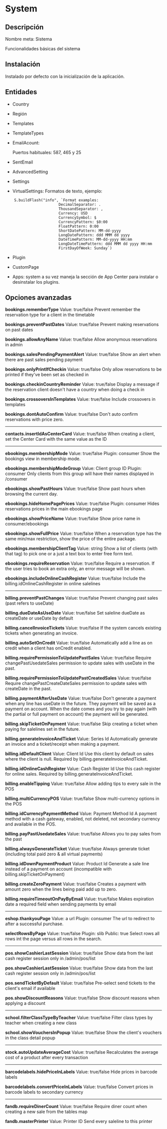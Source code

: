 # System

## Descripción
Nombre meta: Sistema

Funcionalidades básicas del sistema

## Instalación
Instalado por defecto con la inicialización de la aplicación.
## Entidades
* Country

* Región

* Templates

* TemplateTypes

* EmailAcount:

    Puertos habituales: 587, 465 y 25

* SentEmail

* AdvancedSetting

* Settings

* VirtualSettings:
    Formatos de texto, ejemplo:

```
    S.buildFlash("info", `Format examples:
                        DecimalSeparator: .
                        ThousandSeparator: ,
                        Currency: USD
                        CurrencySymbol: $
                        CurrencyPattern: $0:00
                        FloatPattern: 0:00
                        ShortDatePattern: MM-dd-yyyy
                        LongDatePattern: ddd MMM dd yyyy
                        DateTimePattern: MM-dd-yyyy HH:mm
                        LongDateTimePattern: ddd MMM dd yyyy HH:mm
                        FirstDayOfWeek: Sunday`)
```

* Plugin

* CustomPage

* Apps: system a su vez maneja la sección de App Center para instalar o desinstalar los plugins.

## Opciones avanzadas

**bookings.rememberType**
Value: true/false
Prevent remember the reservation type for a client in the timetable

**bookings.preventPastDates**
Value: true/false
Prevent making reservations on past dates

**bookings.allowAnyName**
Value: true/false
Allow anonymous reservations in admin

**bookings.salesPendingPaymentAlert**
Value: true/false
Show an alert when there are past sales pending payment

**bookings.onlyPrintIfCheckin**
Value: true/false
Only allow reservations to be printed if they've been set as checked in

**bookings.checkinCountryReminder**
Value: true/false
Display a message if the reservation client doesn't have a country when doing a check in

**bookings.crossoversInTemplates**
Value: true/false
Include crossovers in templates

**bookings.dontAutoConfirm**
Value: true/false
Don't auto confirm reservations with price zero.

-----

**contacts.insertIdAsCenterCard**
Value: true/false
When creating a client, set the Center Card with the same value as the ID

-----

**ebookings.membershipMode**
Value: true/false
Plugin: consumer
Show the bookings view in membership mode.

**ebookings.membershipModeGroup**
Value: Client group ID
Plugin: consumer
Only clients from this group will have their names displayed in /consumer

**ebookings.showPastHours**
Value: true/false
Show past hours when browsing the current day.

**ebookings.hideHomePagePrices**
Value: true/false
Plugin: consumer
Hides reservations prices in the main ebookings page

**ebookings.showPriceName**
Value: true/false
Show price name in consumer/ebookings

**ebookings.showFullPrice**
Value: true/false
When a reservation type has the same min/max restriction, show the price of the entire package.

**ebookings.membershipClientTag**
Value: string
Show a list of clients (with that tag) to pick one or a just a text box to enter free form text.

**ebookings.requireReservation**
Value: true/false
Require a reservation. If the user tries to book an extra only, an error message will be shown.

**ebookings.includeOnlineCashRegister**
Value: true/false
Include the billing.idOnlineCashRegister in online salelines

-----

**billing.preventPastChanges**
Value: true/false
Prevent changing past sales (past refers to useDate)

**billing.dueDateAsUseDate**
Value: true/false
Set saleline dueDate as createDate or useDate by default

**billing.cancelInvoiceTickets**
Value: true/false
If the system cancels existing tickets when generating an invoice.

**billing.autoSetOnCredit**
Value: true/false
Automatically add a line as on credit when a client has onCredit enabled.

**billing.requirePermissionToUpdatePastSales**
Value: true/false
Require changePastUsedateSales permission to update sales with useDate in the past.

**billing.requirePermissionToUpdatePastCreatedSales**
Value: true/false
Require changePastCreateDateSales permission to update sales with createDate in the past.

**billing.paymentAfterUseDate**
Value: true/false
Don't generate a payment when any line has useDate in the future. They payment will be saved as a payment on account.
When the date comes and you try to pay again (with the partial or full payment on account) the payment will be generated.

**billing.skipTicketOnPayment**
Value: true/false
Skip creating a ticket when paying for salelines set in the future.

**billing.generateInvoiceAndTicket**
Value: Series Id
Automatically generate an invoice and a ticket/receipt when making a payment.

**billing.idDefaultClient**
Value: Client Id
Use this client by default on sales where the client is null. Required by billing.generateInvoiceAndTicket.

**billing.idOnlineCashRegister**
Value: Cash Register Id
Use this cash register for online sales. Required by billing.generateInvoiceAndTicket.

**billing.enableTipping**
Value: true/false
Allow adding tips to every sale in the POS

**billing.multiCurrencyPOS**
Value: true/false
Show multi-currency options in the POS

**billing.idCurrencyPaymentMethod**
Value: Payment Method Id
A payment method with a cash gateway, enabled, not deleted, not secondary currency and available in the POS.

**billing.payPastUsedateSales**
Value: true/false
Allows you to pay sales from the past

**billing.alwaysGenerateTicket**
Value: true/false
Always generate ticket (including total paid zero & all virtual payments)

**billing.idDownPaymentProduct**
Value: Product Id
Generate a sale line instead of a payment on account (incompatible with billing.skipTicketOnPayment)

**billing.createZeroPayment**
Value: true/false
Creates a payment with amount zero when the lines being paid add up to zero.

**billing.requireTimeoutOnPayByEmail**
Value: true/false
Makes expiration date a required field when sending payments by email

-----

**eshop.thankyouPage**
Value: a url
Plugin: consumer
The url to redirect to after a successful purchase.

**selectRowsByPage**
Value: true/false
Plugin: slib
Public: true
Select rows all rows int the page versus all rows in the search.

-----

**pos.showCashierLastSession**
Value: true/false
Show data from the last cash register session only in /admin/pos/list

**pos.showCashierLastSession**
Value: true/false
Show data from the last cash register session only in /admin/pos/list

**pos.sendTicketByDefault**
Value: true/false
Pre-select send tickets to the client's email if available

**pos.showDiscountReasons**
Value: true/false
Show discount reasons when applying a discount

-----

**school.filterClassTypeByTeacher**
Value: true/false
Filter class types by teacher when creating a new class

**school.showVouchersInPopup**
Value: true/false
Show the client's vouchers in the class detail popup

-----

**stock.autoUpdateAverageCost**
Value: true/false
Recalculates the average cost of a product after every transaction

-----

**barcodelabels.hidePriceInLabels**
Value: true/false
Hide prices in barcode labels

**barcodelabels.convertPriceInLabels**
Value: true/false
Convert prices in barcode labels to secondary currency

-----

**fandb.requireDinerCount**
Value: true/false
Require diner count when creating a new sale from the tables map

**fandb.masterPrinter**
Value: Printer ID
Send every saleline to this printer
